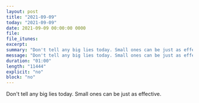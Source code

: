 ```yaml
---
layout: post
title: "2021-09-09"
today: "2021-09-09"
date: 2021-09-09 00:00:00 0000
file:
file_itunes:
excerpt:
summary: "Don't tell any big lies today. Small ones can be just as effective."
message: "Don't tell any big lies today. Small ones can be just as effective."
duration: "01:00"
length: "11444"
explicit: "no"
block: "no"
---
```

Don't tell any big lies today. Small ones can be just as effective.

